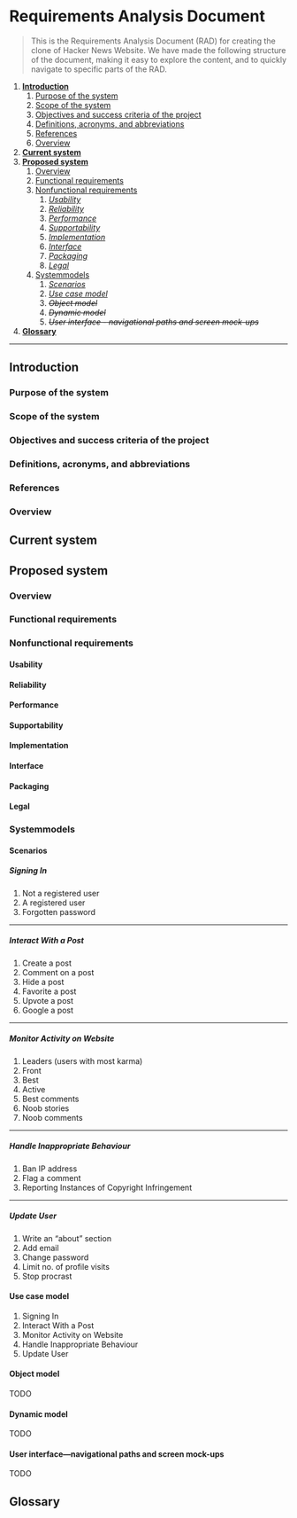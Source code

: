 # Requirements Analysis Document

> This is the Requirements Analysis Document (RAD) for creating the clone of Hacker News Website. We have made the following structure of the document, making it easy to explore the content, and to quickly navigate to specific parts of the RAD.

1. [**Introduction**](#introduction)
	1. [Purpose of the system](#purpose-of-the-system)
	1. [Scope of the system](#scope-of-the-system)
	1. [Objectives and success criteria of the project](#objectives-and-success-criteria-of-the-project)
	1. [Definitions, acronyms, and abbreviations](#definitions-acronyms-and-abbreviations)
	1. [References](#references)
	1. [Overview](#overview)
2. [**Current system**](#current-system)
3. [**Proposed system**](#proposed-system)
	1. [Overview](#overview)
	1. [Functional requirements](#functional-requirements)
	1. [Nonfunctional requirements](#nonfunctional-requirements)
		1. [*Usability*](#usability)
		1. [*Reliability*](#reliability)
		1. [*Performance*](#performance)
		1. [*Supportability*](#supportability)
		1. [*Implementation*](#implementation)
		1. [*Interface*](#interface)
		1. [*Packaging*](#packaging)
		1. [*Legal*](#legal)
	1. [Systemmodels](#systemmodels)
		1. [*Scenarios*](#scenarios)
		1. [*Use case model*](#use-case-model)
		1. ~~*Object model*~~
		1. ~~*Dynamic model*~~
		1. ~~*User interface - navigational paths and screen mock-ups*~~
4. [**Glossary**](#glossary)

---

## Introduction

### Purpose of the system

### Scope of the system

### Objectives and success criteria of the project

### Definitions, acronyms, and abbreviations

### References

### Overview

## Current system

## Proposed system

### Overview

### Functional requirements

### Nonfunctional requirements

#### Usability

#### Reliability

#### Performance

#### Supportability

#### Implementation

#### Interface

#### Packaging

#### Legal

### Systemmodels

#### Scenarios
##### Signing In
 1. Not a registered user
 2. A registered user
 3. Forgotten password
---
##### Interact With a Post
 1. Create a post
 2. Comment on a post
 3. Hide a post
 4. Favorite a post
 5. Upvote a post
 6. Google a post
---
##### Monitor Activity on Website
 1. Leaders (users with most karma)
 2. Front
 3. Best
 4. Active
 5. Best comments
 6. Noob stories
 7. Noob comments
---
##### Handle Inappropriate Behaviour
 1. Ban IP address
 2. Flag a comment
 3. Reporting Instances of Copyright Infringement
---
##### Update User
 1. Write an “about” section
 2. Add email
 3. Change password
 4. Limit no. of profile visits
 5. Stop procrast
#### Use case model
1. Signing In
2. Interact With a Post
3. Monitor Activity on Website
4. Handle Inappropriate Behaviour
5. Update User
#### Object model
TODO
#### Dynamic model
TODO
#### User interface—navigational paths and screen mock-ups
TODO
## Glossary
